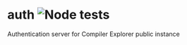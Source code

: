 # auth ![Node tests](https://github.com/compiler-explorer/auth/workflows/Node%20tests/badge.svg)
Authentication server for Compiler Explorer public instance
